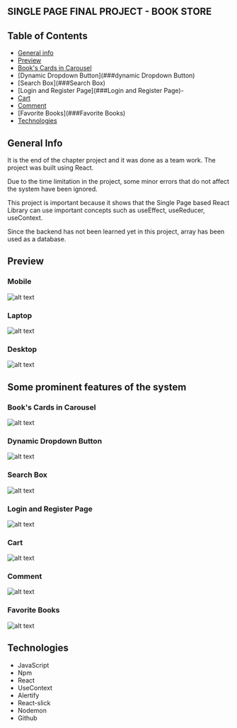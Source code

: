 ## SINGLE PAGE FINAL PROJECT - BOOK STORE

## Table of Contents

- [General info](#general-info)
- [Preview](#preview)
- [Book's Cards in Carousel](#book's-cards-in-carousel)
- [Dynamic Dropdown Button](###dynamic Dropdown Button)
- [Search Box](###Search Box)
- [Login and Register Page](###Login and Register Page)- 
- [Cart](###Cart)
- [Comment](###Comment)
- [Favorite Books](###Favorite Books)
- [Technologies](#technologies)

## General Info

It is the end of the chapter project and it was done as a team work. The project was built using React.

Due to the time limitation in the project, some minor errors that do not affect the system have been ignored.

This project is important because it shows that the Single Page based React Library can use important concepts such as useEffect, useReducer, useContext.

Since the backend has not been learned yet in this project, array has been used as a database.

## Preview

### Mobile

![alt text](src/images/readmegifs/mobile.gif)

### Laptop

![alt text](src/images/readmegifs/laptop.gif)

### Desktop

![alt text](src/images/readmegifs/general.gif)


## Some prominent features of the system

### Book's Cards in Carousel

![alt text](src/images/readmegifs/slider.gif)

### Dynamic Dropdown Button

![alt text](src/images/readmegifs/category.gif)

### Search Box

![alt text](src/images/readmegifs/category.gif)


### Login and Register Page

![alt text](src/images/readmegifs/login.gif)

### Cart

![alt text](src/images/readmegifs/activities.gif)

### Comment

![alt text](src/images/readmegifs/comment.gif)

### Favorite Books

![alt text](src/images/readmegifs/merklist.gif)


## Technologies

- JavaScript
- Npm
- React
- UseContext
- Alertify
- React-slick
- Nodemon
- Github

